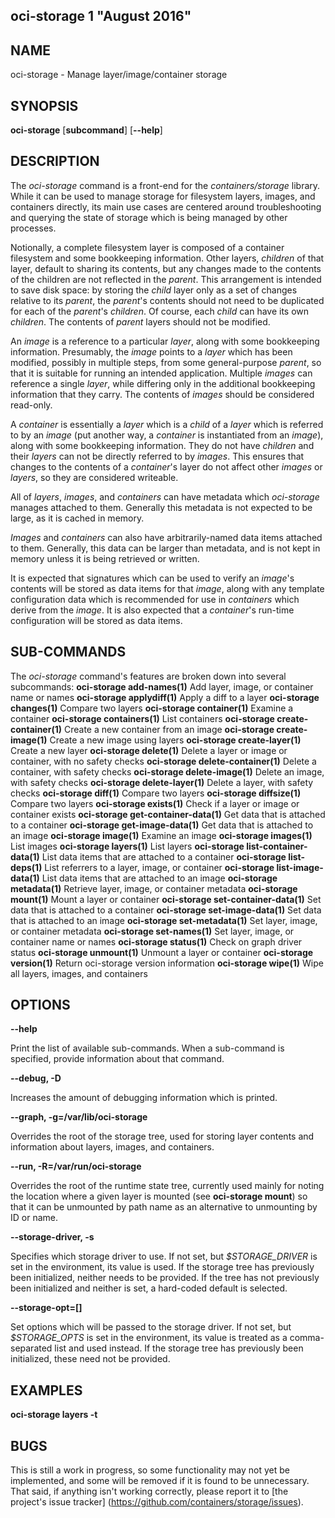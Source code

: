 ## oci-storage 1 "August 2016"

## NAME
oci-storage - Manage layer/image/container storage

## SYNOPSIS
**oci-storage** [**subcommand**] [**--help**]

## DESCRIPTION
The *oci-storage* command is a front-end for the *containers/storage* library.
While it can be used to manage storage for filesystem layers, images, and
containers directly, its main use cases are centered around troubleshooting and
querying the state of storage which is being managed by other processes.

Notionally, a complete filesystem layer is composed of a container filesystem
and some bookkeeping information.  Other layers, *children* of that layer,
default to sharing its contents, but any changes made to the contents of the
children are not reflected in the *parent*.  This arrangement is intended to
save disk space: by storing the *child* layer only as a set of changes relative
to its *parent*, the *parent*'s contents should not need to be duplicated for
each of the *parent*'s *children*.  Of course, each *child* can have its own
*children*.  The contents of *parent* layers should not be modified.

An *image* is a reference to a particular *layer*, along with some bookkeeping
information.  Presumably, the *image* points to a *layer* which has been
modified, possibly in multiple steps, from some general-purpose *parent*, so
that it is suitable for running an intended application.  Multiple *images* can
reference a single *layer*, while differing only in the additional bookkeeping
information that they carry.  The contents of *images* should be considered
read-only.

A *container* is essentially a *layer* which is a *child* of a *layer* which is
referred to by an *image* (put another way, a *container* is instantiated from
an *image*), along with some bookkeeping information.  They do not have
*children* and their *layers* can not be directly referred to by *images*.
This ensures that changes to the contents of a *container*'s layer do not
affect other *images* or *layers*, so they are considered writeable.

All of *layers*, *images*, and *containers* can have metadata which
*oci-storage* manages attached to them.  Generally this metadata is not
expected to be large, as it is cached in memory.

*Images* and *containers* can also have arbitrarily-named data items attached
to them.  Generally, this data can be larger than metadata, and is not kept in
memory unless it is being retrieved or written.

It is expected that signatures which can be used to verify an *image*'s
contents will be stored as data items for that *image*, along with any template
configuration data which is recommended for use in *containers* which derive
from the *image*.  It is also expected that a *container*'s run-time
configuration will be stored as data items.

## SUB-COMMANDS
The *oci-storage* command's features are broken down into several subcommands:
 **oci-storage add-names(1)**           Add layer, image, or container name or names
 **oci-storage applydiff(1)**           Apply a diff to a layer
 **oci-storage changes(1)**             Compare two layers
 **oci-storage container(1)**           Examine a container
 **oci-storage containers(1)**          List containers
 **oci-storage create-container(1)**    Create a new container from an image
 **oci-storage create-image(1)**        Create a new image using layers
 **oci-storage create-layer(1)**        Create a new layer
 **oci-storage delete(1)**              Delete a layer or image or container, with no safety checks
 **oci-storage delete-container(1)**    Delete a container, with safety checks
 **oci-storage delete-image(1)**        Delete an image, with safety checks
 **oci-storage delete-layer(1)**        Delete a layer, with safety checks
 **oci-storage diff(1)**                Compare two layers
 **oci-storage diffsize(1)**            Compare two layers
 **oci-storage exists(1)**              Check if a layer or image or container exists
 **oci-storage get-container-data(1)**  Get data that is attached to a container
 **oci-storage get-image-data(1)**      Get data that is attached to an image
 **oci-storage image(1)**               Examine an image
 **oci-storage images(1)**              List images
 **oci-storage layers(1)**              List layers
 **oci-storage list-container-data(1)** List data items that are attached to a container
 **oci-storage list-deps(1)**           List referrers to a layer, image, or container
 **oci-storage list-image-data(1)**     List data items that are attached to an image
 **oci-storage metadata(1)**            Retrieve layer, image, or container metadata
 **oci-storage mount(1)**               Mount a layer or container
 **oci-storage set-container-data(1)**  Set data that is attached to a container
 **oci-storage set-image-data(1)**      Set data that is attached to an image
 **oci-storage set-metadata(1)**        Set layer, image, or container metadata
 **oci-storage set-names(1)**           Set layer, image, or container name or names
 **oci-storage status(1)**              Check on graph driver status
 **oci-storage unmount(1)**             Unmount a layer or container
 **oci-storage version(1)**             Return oci-storage version information
 **oci-storage wipe(1)**                Wipe all layers, images, and containers

## OPTIONS
**--help**

Print the list of available sub-commands.  When a sub-command is specified,
provide information about that command.

**--debug, -D**

Increases the amount of debugging information which is printed.

**--graph, -g=/var/lib/oci-storage**

Overrides the root of the storage tree, used for storing layer contents and
information about layers, images, and containers.

**--run, -R=/var/run/oci-storage**

Overrides the root of the runtime state tree, currently used mainly for noting
the location where a given layer is mounted (see **oci-storage mount**) so that
it can be unmounted by path name as an alternative to unmounting by ID or name.

**--storage-driver, -s**

Specifies which storage driver to use.  If not set, but *$STORAGE_DRIVER* is
set in the environment, its value is used.  If the storage tree has previously
been initialized, neither needs to be provided.  If the tree has not previously
been initialized and neither is set, a hard-coded default is selected.

**--storage-opt=[]**

Set options which will be passed to the storage driver.  If not set, but
*$STORAGE_OPTS* is set in the environment, its value is treated as a
comma-separated list and used instead.  If the storage tree has previously been
initialized, these need not be provided.

## EXAMPLES
**oci-storage layers -t**

## BUGS
This is still a work in progress, so some functionality may not yet be
implemented, and some will be removed if it is found to be unnecessary.  That
said, if anything isn't working correctly, please report it to [the project's
issue tracker] (https://github.com/containers/storage/issues).
